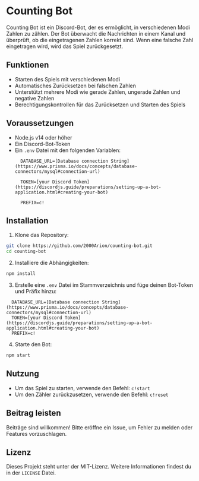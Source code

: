 # Counting Bot

Counting Bot ist ein Discord-Bot, der es ermöglicht, in verschiedenen Modi Zahlen zu zählen. Der Bot überwacht die Nachrichten in einem Kanal und überprüft, ob die eingetragenen Zahlen korrekt sind. Wenn eine falsche Zahl eingetragen wird, wird das Spiel zurückgesetzt.

## Funktionen

- Starten des Spiels mit verschiedenen Modi
- Automatisches Zurücksetzen bei falschen Zahlen
- Unterstützt mehrere Modi wie gerade Zahlen, ungerade Zahlen und negative Zahlen
- Berechtigungskontrollen für das Zurücksetzen und Starten des Spiels

## Voraussetzungen

- Node.js v14 oder höher
- Ein Discord-Bot-Token
- Ein `.env` Datei mit den folgenden Variablen:
  ```
    DATABASE_URL=[Database connection String](https://www.prisma.io/docs/concepts/database-connectors/mysql#connection-url)

    TOKEN=[your Discord Token](https://discordjs.guide/preparations/setting-up-a-bot-application.html#creating-your-bot)

    PREFIX=c!
  ```

## Installation

1. Klone das Repository:
  ```sh
  git clone https://github.com/2000Arion/counting-bot.git
  cd counting-bot
  ```

2. Installiere die Abhängigkeiten:
  ```sh
  npm install
  ```

3. Erstelle eine `.env` Datei im Stammverzeichnis und füge deinen Bot-Token und Präfix hinzu:
  ```
    DATABASE_URL=[Database connection String](https://www.prisma.io/docs/concepts/database-connectors/mysql#connection-url)
    TOKEN=[your Discord Token](https://discordjs.guide/preparations/setting-up-a-bot-application.html#creating-your-bot)
    PREFIX=c!
  ```

4. Starte den Bot:
  ```sh
  npm start
  ```

## Nutzung

- Um das Spiel zu starten, verwende den Befehl: `c!start`
- Um den Zähler zurückzusetzen, verwende den Befehl: `c!reset`

## Beitrag leisten

Beiträge sind willkommen! Bitte eröffne ein Issue, um Fehler zu melden oder Features vorzuschlagen.

## Lizenz

Dieses Projekt steht unter der MIT-Lizenz. Weitere Informationen findest du in der `LICENSE` Datei.
